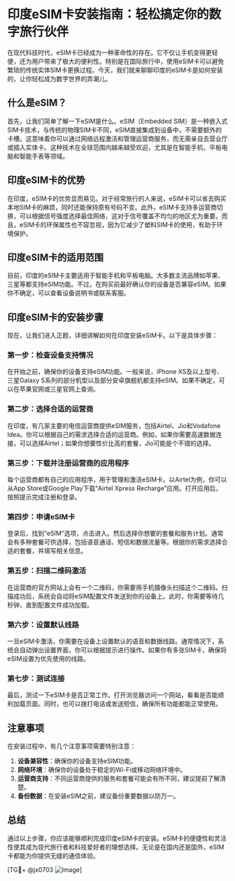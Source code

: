 # 印度eSIM卡安装指南：轻松搞定你的数字旅行伙伴

在现代科技时代，eSIM卡已经成为一种革命性的存在。它不仅让手机变得更轻便，还为用户带来了极大的便利性。特别是在国际旅行中，使用eSIM卡可以避免繁琐的传统实体SIM卡更换过程。今天，我们就来聊聊印度的eSIM卡是如何安装的，让你轻松成为数字世界的弄潮儿。

## 什么是eSIM？

首先，让我们简单了解一下eSIM是什么。eSIM（Embedded SIM）是一种嵌入式SIM卡技术，与传统的物理SIM卡不同，eSIM直接集成到设备中，不需要额外的卡槽。这意味着你可以通过网络远程激活和管理运营商服务，而无需亲自去营业厅或插入实体卡。这种技术在全球范围内越来越受欢迎，尤其是在智能手机、平板电脑和智能手表等领域。

## 印度eSIM卡的优势

在印度，eSIM卡的优势显而易见。对于经常旅行的人来说，eSIM卡可以省去购买本地SIM卡的麻烦，同时还能保持原有号码不变。此外，eSIM卡支持多运营商切换，可以根据信号强度选择最佳网络，这对于信号覆盖不均匀的地区尤为重要。而且，eSIM卡的环保属性也不容忽视，因为它减少了塑料SIM卡的使用，有助于环境保护。

## 印度eSIM卡的适用范围

目前，印度的eSIM卡主要适用于智能手机和平板电脑。大多数主流品牌如苹果、三星等都支持eSIM功能。不过，在购买前最好确认你的设备是否兼容eSIM。如果你不确定，可以查看设备说明书或联系客服。

## 印度eSIM卡的安装步骤

现在，让我们进入正题，详细讲解如何在印度安装eSIM卡。以下是具体步骤：

### 第一步：检查设备支持情况

在开始之前，确保你的设备支持eSIM功能。一般来说，iPhone XS及以上型号、三星Galaxy S系列的部分机型以及部分安卓旗舰机都支持eSIM。如果不确定，可以在苹果官网或三星官网上查询。

### 第二步：选择合适的运营商

在印度，有几家主要的电信运营商提供eSIM服务，包括Airtel、Jio和Vodafone Idea。你可以根据自己的需求选择合适的运营商。例如，如果你需要高速数据连接，可以选择Airtel；如果你想要性价比高的套餐，Jio可能是个不错的选择。

### 第三步：下载并注册运营商的应用程序

每个运营商都有自己的应用程序，用于管理和激活eSIM卡。以Airtel为例，你可以从App Store或Google Play下载“Airtel Xpress Recharge”应用。打开应用后，按照提示完成注册和登录。

### 第四步：申请eSIM卡

登录后，找到“eSIM”选项，点击进入。然后选择你想要的套餐和服务计划。通常会有多种套餐可供选择，包括语音通话、短信和数据流量等。根据你的需求选择合适的套餐，并填写相关信息。

### 第五步：扫描二维码激活

在运营商的官方网站上会有一个二维码，你需要用手机摄像头扫描这个二维码。扫描成功后，系统会自动将eSIM配置文件发送到你的设备上。此时，你需要等待几秒钟，直到配置文件成功加载。

### 第六步：设置默认线路

一旦eSIM卡激活，你需要在设备上设置默认的语音和数据线路。通常情况下，系统会自动弹出设置界面，你可以根据提示进行操作。如果你有多张SIM卡，确保将eSIM设置为优先使用的线路。

### 第七步：测试连接

最后，测试一下eSIM卡是否正常工作。打开浏览器访问一个网站，看看是否能顺利加载页面。同时，也可以拨打电话或发送短信，确保所有功能都能正常使用。

## 注意事项

在安装过程中，有几个注意事项需要特别注意：

1. **设备兼容性**：确保你的设备支持eSIM功能。
2. **网络环境**：确保你的设备处于稳定的Wi-Fi或移动网络环境中。
3. **运营商支持**：不同运营商提供的服务和套餐可能会有所不同，建议提前了解清楚。
4. **备份数据**：在安装eSIM之前，建议备份重要数据以防万一。

## 总结

通过以上步骤，你应该能够顺利完成印度eSIM卡的安装。eSIM卡的便捷性和灵活性使其成为现代旅行者和科技爱好者的理想选择。无论是在国内还是国外，eSIM卡都能为你提供无缝的通信体验。

[TG💪+ @jx0703 ![Image](https://github.com/user-attachments/assets/dbca1d08-cadb-493c-b0ec-ad6f7a83f270)]